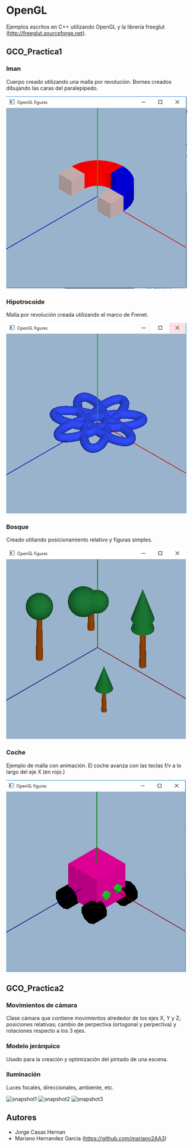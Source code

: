 # OpenGL

Ejemplos escritos en C++ utilizando OpenGL y la librería  freeglut (http://freeglut.sourceforge.net).

## GCO_Practica1

### Iman

Cuerpo creado utilizando una malla por revolución. Bornes creados dibujando las caras del paralepípedo.

![Iman](/GCO_Practica1/screenshots/magnet.PNG?raw=true "Iman")

### Hipotrocoide

Malla por revolución creada utilizando el marco de Frenet.

![Hipotrocoide](/GCO_Practica1/screenshots/hypotrochoid.PNG?raw=true "Hipotrocoide")

### Bosque

Creado utiliando posicionamiento relativo y figuras simples.

![Bosque](/GCO_Practica1/screenshots/forest.PNG?raw=true "Bosque")

### Coche

Ejemplo de malla con animación. El coche avanza con las teclas f/v a lo largo del eje X (en rojo.)

![Coche](/GCO_Practica1/screenshots/car.PNG?raw=true "coche")

## GCO_Practica2

### Movimientos de cámara

Clase cámara que contiene movimientos alrededor de los ejes X, Y y Z; posiciones relativas; cambio de perpectiva (ortogonal y perpectiva) y rotaciones respecto a los 3 ejes.

### Modelo jerárquico

Usado para la creación y optimización del pintado de una escena.

### Iluminación

Luces focales, direccionales, ambiente, etc.

![snapshot1](/GCO_Practica2/screenshots/snapshot1.PNG?raw=true "snapshot1")
![snapshot2](/GCO_Practica2/screenshots/snapshot2.PNG?raw=true "snapshot2")
![snapshot3](/GCO_Practica2/screenshots/snapshot3.PNG?raw=true "snapshot3")

## Autores

* Jorge Casas Hernan
* Mariano Hernandez Garcia (https://github.com/mariano2AA3)


